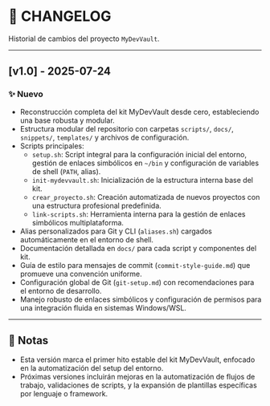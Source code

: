 # 📄 CHANGELOG

Historial de cambios del proyecto `MyDevVault`.

---

## [v1.0] - 2025-07-24

### ✨ Nuevo

- Reconstrucción completa del kit MyDevVault desde cero, estableciendo una base robusta y modular.
- Estructura modular del repositorio con carpetas `scripts/`, `docs/`, `snippets/`, `templates/` y archivos de configuración.
- Scripts principales:
  - `setup.sh`: Script integral para la configuración inicial del entorno, gestión de enlaces simbólicos en `~/bin` y configuración de variables de shell (`PATH`, alias).
  - `init-mydevvault.sh`: Inicialización de la estructura interna base del kit.
  - `crear_proyecto.sh`: Creación automatizada de nuevos proyectos con una estructura profesional predefinida.
  - `link-scripts.sh`: Herramienta interna para la gestión de enlaces simbólicos multiplataforma.
- Alias personalizados para Git y CLI (`aliases.sh`) cargados automáticamente en el entorno de shell.
- Documentación detallada en `docs/` para cada script y componentes del kit.
- Guía de estilo para mensajes de commit (`commit-style-guide.md`) que promueve una convención uniforme.
- Configuración global de Git (`git-setup.md`) con recomendaciones para el entorno de desarrollo.
- Manejo robusto de enlaces simbólicos y configuración de permisos para una integración fluida en sistemas Windows/WSL.

---

## 📌 Notas

- Esta versión marca el primer hito estable del kit MyDevVault, enfocado en la automatización del setup del entorno.
- Próximas versiones incluirán mejoras en la automatización de flujos de trabajo, validaciones de scripts, y la expansión de plantillas específicas por lenguaje o framework.
